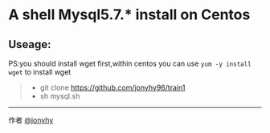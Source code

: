 # A shell Mysql5.7.* install on Centos
## Useage:
PS:you should install wget first,within centos you can use `yum -y install wget` to install wget
> *  git clone https://github.com/jonyhy96/train1
> *  sh mysql.sh
------
作者 [@jonyhy](https://weibo.com/u/5991880963)

